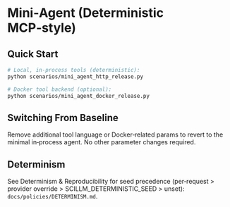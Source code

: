 # Mini‑Agent (Deterministic MCP‑style)

## Quick Start

```bash
# Local, in‑process tools (deterministic):
python scenarios/mini_agent_http_release.py

# Docker tool backend (optional):
python scenarios/mini_agent_docker_release.py
```

## Switching From Baseline

Remove additional tool language or Docker‑related params to revert to the minimal in‑process agent. No other parameter changes required.

## Determinism

See Determinism & Reproducibility for seed precedence (per‑request > provider override > SCILLM_DETERMINISTIC_SEED > unset):
`docs/policies/DETERMINISM.md`.

